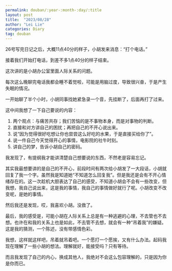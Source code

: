 ```yaml
---
permalink: douban/:year-:month-:day/:title
layout: post
title:  "2023/08/28"
author: "Lei Lie"
categories: Diary
tag: douban
---
```


26号写完日记之后，大概11点40分的样子，小胡发来消息：“打个电话。”

接着我们开始打电话，到差不多1点40分的样子结束。

这次讲的是小胡办公室里面人际关系的问题。

每次这么晚聊完电话我都会睡不着觉啦，可能是用脑过度，导致很兴奋，于是产生失眠的情况。

一开始聊了半个小时，小胡同事找她紧急录一个音，先挂断了，后面再打了过来。

这中间我想了一下自己要说的内容：

1. 两个观点：与痛苦共存；我们苦恼的是不事物本身，而是对事物的判断。
2. 直接和对方讲自己的困扰；再把自己的不开心说出来。
3. 说“因为觉得很好吃想让你也尝尝这么好吃的水果，于是直接买给你了”。
4. 说一件自己今天觉得开心的事情，电影院的社牛时刻。
5. 讲自己的梦，告诉小胡自己的密码。

我发现了，有提纲我才能讲清楚自己想要说的东西，不然老是容易忘记。

其实我最想要讲的是自己的不开心，前段时间有两次给小胡发了一大段话，小胡就回复了我一个字。虽然我是知道她“不知道怎么回复我”。但是我还是会有不开心情绪存在的。这一次趁机大胆表达了自己的感受，不知道小胡会不会有一些改变，但我想，我自己说出来，这是我的事情，我自己的事情做好就行了呢。小胡改变不改变呢，是她的事情。

然后我还是发现，哎，我喜欢小胡。没救了。

最后，我的感受是，可能小胡在人际关系上总是有一种逃避的心理，不去管也不去想。也许在和我的关系上也是如此，不去管不去想，就会有一种“吊着我”的嫌疑。这是我的猜测，一个陈述，没有带感情色彩。

我想，这样就这样吧，吊着就吊着吧。一个愿打一个愿挨，又有什么办法。起码我现在理解了一些小胡的想法。理解就好，能接受吗？只有等待。

而且我发现了自己的内心，换成其他人，我绝对不会这么包容理解的，只是因为你是你而已。